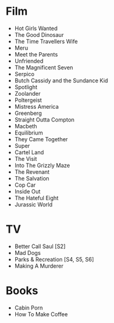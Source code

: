 # Film

- Hot Girls Wanted
- The Good Dinosaur
- The Time Travellers Wife
- Meru
- Meet the Parents
- Unfriended
- The Magnificent Seven
- Serpico
- Butch Cassidy and the Sundance Kid
- Spotlight
- Zoolander
- Poltergeist
- Mistress America
- Greenberg
- Straight Outta Compton
- Macbeth
- Equilibrium
- They Came Together
- Super
- Cartel Land
- The Visit
- Into The Grizzly Maze
- The Revenant
- The Salvation
- Cop Car
- Inside Out
- The Hateful Eight
- Jurassic World

# TV
- Better Call Saul [S2]
- Mad Dogs
- Parks & Recreation [S4, S5, S6]
- Making A Murderer

# Books
- Cabin Porn
- How To Make Coffee
